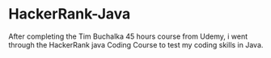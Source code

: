 # HackerRank-Java
After completing the Tim Buchalka 45 hours course from Udemy, i went through the HackerRank java Coding Course to test my coding skills in Java.
